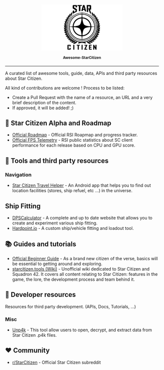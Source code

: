 <p align="center">
<img height="150px" src="resources/img/star-citizen-logo.png">
</p>
<p align="center">
<sup>
<b>Awesome-StarCitizen</b>
</sup>
</p>

---
A curated list of awesome tools, guide, data, APIs and third party resources about Star Citizen.

All kind of contributions are welcome ! Process to be listed:

* Create a Pull Request with the name of a resource, an URL and a very brief description of the content.
* If approved, it will be added! ;)

## :stars: Star Citizen Alpha and Roadmap

* [Official Roadmap](https://robertsspaceindustries.com/roadmap/release-view) - Official RSI Roapmap and progress tracker.
* [Official FPS Telemetry](https://robertsspaceindustries.com/telemetry) - RSI public statistics about SC client performance for each release based on CPU and GPU score.


## :hammer: Tools and third party resources

### Navigation
* [Star Citizen Travel Helper](https://play.google.com/store/apps/details?id=com.PalavenDev.StarCitizenHelper) - An Android app that helps you to find out location facilities (stores, ship refuel, etc ...) in the universe.


## Ship Fitting

* [DPSCalculator](https://www.erkul.games/) - A complete and up to date website that allows you to create and experiment various ship fitting.
* [Hardpoint.io](https://hardpoint.io) - A custom ship/vehicle fitting and loadout tool.

## :books: Guides and tutorials

* [Official Beginner Guide](https://support.robertsspaceindustries.com/hc/en-us/sections/360001757273-Beginner-Guides) - As a brand new citizen of the verse, basics will be essential to getting around and exploring.
* [starcitizen.tools (Wiki)](https://starcitizen.tools/) - Unofficial wiki dedicated to Star Citizen and Squadron 42. It covers all content relating to Star Citizen:  features in the game, the lore, the development process and team behind it.


## :beer: Developer resources

Resources for third party development. (APIs, Docs, Tutorials, ...)

### Misc

* [Unp4k](https://github.com/dolkensp/unp4k) - This tool allow users to open, decrypt, and extract data from Star Citizen .p4k files.

## :heart: Community

* [r/StarCitizen](https://www.reddit.com/r/StarCitizens/) - Official Star Citizen subreddit
